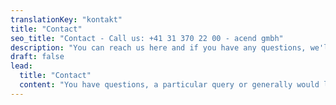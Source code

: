 ```yaml
---
translationKey: "kontakt"
title: "Contact"
seo_title: "Contact - Call us: +41 31 370 22 00 - acend gmbh"
description: "You can reach us here and if you have any questions, we'll be happy to have a coffee or beer with you."
draft: false
lead:
  title: "Contact"
  content: "You have questions, a particular query or generally would like to get in touch? We look forward to your message."
---
```

